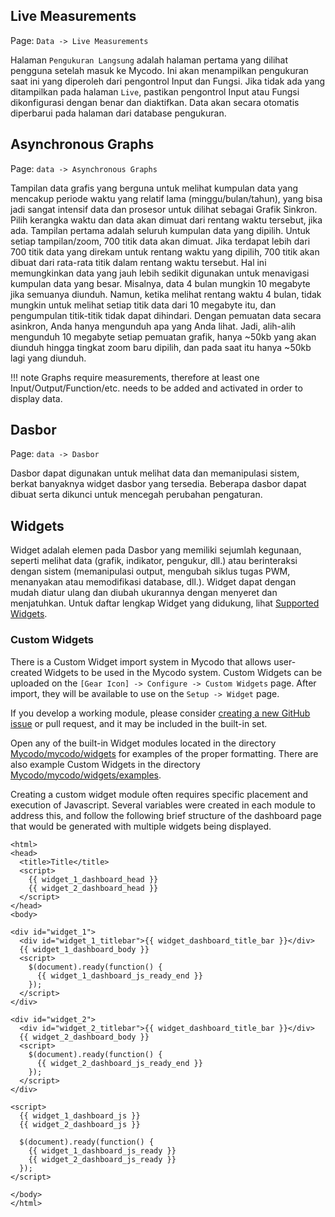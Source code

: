 ## Live Measurements

Page\: `Data -> Live Measurements`

Halaman `Pengukuran Langsung` adalah halaman pertama yang dilihat pengguna setelah masuk ke Mycodo. Ini akan menampilkan pengukuran saat ini yang diperoleh dari pengontrol Input dan Fungsi. Jika tidak ada yang ditampilkan pada halaman `Live`, pastikan pengontrol Input atau Fungsi dikonfigurasi dengan benar dan diaktifkan. Data akan secara otomatis diperbarui pada halaman dari database pengukuran.

## Asynchronous Graphs

Page\: `data -> Asynchronous Graphs`

Tampilan data grafis yang berguna untuk melihat kumpulan data yang mencakup periode waktu yang relatif lama (minggu/bulan/tahun), yang bisa jadi sangat intensif data dan prosesor untuk dilihat sebagai Grafik Sinkron. Pilih kerangka waktu dan data akan dimuat dari rentang waktu tersebut, jika ada. Tampilan pertama adalah seluruh kumpulan data yang dipilih. Untuk setiap tampilan/zoom, 700 titik data akan dimuat. Jika terdapat lebih dari 700 titik data yang direkam untuk rentang waktu yang dipilih, 700 titik akan dibuat dari rata-rata titik dalam rentang waktu tersebut. Hal ini memungkinkan data yang jauh lebih sedikit digunakan untuk menavigasi kumpulan data yang besar. Misalnya, data 4 bulan mungkin 10 megabyte jika semuanya diunduh. Namun, ketika melihat rentang waktu 4 bulan, tidak mungkin untuk melihat setiap titik data dari 10 megabyte itu, dan pengumpulan titik-titik tidak dapat dihindari. Dengan pemuatan data secara asinkron, Anda hanya mengunduh apa yang Anda lihat. Jadi, alih-alih mengunduh 10 megabyte setiap pemuatan grafik, hanya ~50kb yang akan diunduh hingga tingkat zoom baru dipilih, dan pada saat itu hanya ~50kb lagi yang diunduh.

!!! note
    Graphs require measurements, therefore at least one Input/Output/Function/etc. needs to be added and activated in order to display data.

## Dasbor

Page\: `data -> Dasbor`

Dasbor dapat digunakan untuk melihat data dan memanipulasi sistem, berkat banyaknya widget dasbor yang tersedia. Beberapa dasbor dapat dibuat serta dikunci untuk mencegah perubahan pengaturan.

## Widgets

Widget adalah elemen pada Dasbor yang memiliki sejumlah kegunaan, seperti melihat data (grafik, indikator, pengukur, dll.) atau berinteraksi dengan sistem (memanipulasi output, mengubah siklus tugas PWM, menanyakan atau memodifikasi database, dll.). Widget dapat dengan mudah diatur ulang dan diubah ukurannya dengan menyeret dan menjatuhkan. Untuk daftar lengkap Widget yang didukung, lihat [Supported Widgets](Supported-Widgets.md).

### Custom Widgets

There is a Custom Widget import system in Mycodo that allows user-created Widgets to be used in the Mycodo system. Custom Widgets can be uploaded on the `[Gear Icon] -> Configure -> Custom Widgets` page. After import, they will be available to use on the `Setup -> Widget` page.

If you develop a working module, please consider [creating a new GitHub issue](https://github.com/kizniche/Mycodo/issues/new?assignees=&labels=&template=feature-request.md&title=New%20Module) or pull request, and it may be included in the built-in set.

Open any of the built-in Widget modules located in the directory [Mycodo/mycodo/widgets](https://github.com/kizniche/Mycodo/tree/master/mycodo/widgets/) for examples of the proper formatting. There are also example Custom Widgets in the directory [Mycodo/mycodo/widgets/examples](https://github.com/kizniche/Mycodo/tree/master/mycodo/widgets/examples).

Creating a custom widget module often requires specific placement and execution of Javascript. Several variables were created in each module to address this, and follow the following brief structure of the dashboard page that would be generated with multiple widgets being displayed.

```angular2html
<html>
<head>
  <title>Title</title>
  <script>
    {{ widget_1_dashboard_head }}
    {{ widget_2_dashboard_head }}
  </script>
</head>
<body>

<div id="widget_1">
  <div id="widget_1_titlebar">{{ widget_dashboard_title_bar }}</div>
  {{ widget_1_dashboard_body }}
  <script>
    $(document).ready(function() {
      {{ widget_1_dashboard_js_ready_end }}
    });
  </script>
</div>

<div id="widget_2">
  <div id="widget_2_titlebar">{{ widget_dashboard_title_bar }}</div>
  {{ widget_2_dashboard_body }}
  <script>
    $(document).ready(function() {
      {{ widget_2_dashboard_js_ready_end }}
    });
  </script>
</div>

<script>
  {{ widget_1_dashboard_js }}
  {{ widget_2_dashboard_js }}

  $(document).ready(function() {
    {{ widget_1_dashboard_js_ready }}
    {{ widget_2_dashboard_js_ready }}
  });
</script>

</body>
</html>
```
